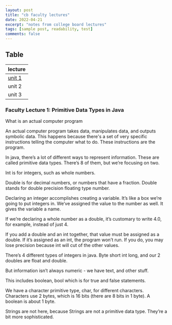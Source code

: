 ```yaml
---
layout: post
title: "cb faculty lectures"
date: 2022-04-21
excerpt: "notes from college board lectures"
tags: [sample post, readability, test]
comments: false
---
```


## Table 

| lecture |
|--------|
| <a href="#u1" > unit 1 </a> |
| unit 2 | 
| unit 3 | 


 ### <a id="#u1" > Faculty Lecture 1: Primitive Data Types in Java </a>


What is an actual computer program 

An actual computer program takes data, manipulates data, and outputs symbolic data. This happens because there's a set of very specific instructions telling the computer what to do. These instructions are the program. 

In java, there’s a lot of different ways to represent information. These are called primitive data types. There’s 8 of them, but we’re focusing on two. 

Int is for integers, such as whole numbers. 

Double is for decimal numbers, or numbers that have a fraction. Double stands for double precision floating type number. 

Declaring an integer accomplishes creating a variable. It’s like a box we’re going to put integers in. We’ve assigned the value to the number as well. It gives the variable a name. 

If we’re declaring a whole number as a double, it’s customary to write 4.0, for example, instead of just 4. 

If you add a double and an int together, that value must be assigned as a double. If it’s assigned as an int, the program won’t run. If you do, you may lose precision because int will cut of the other values. 

There’s 4 different types of integers in java. Byte short int long, and our 2 doubles are float and double. 

But information isn’t always numeric - we have text, and other stuff. 

This includes boolean, bool which is for true and false statements. 

We have a character primitive type, char, for different characters. Characters use 2 bytes, which is 16 bits (there are 8 bits in 1 byte). A boolean is about 1 byte. 

Strings are not here, because Strings are not a primitive data type. They’re a bit more sophisticated. 


